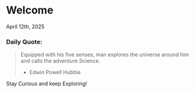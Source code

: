 # Welcome

April 12th, 2025

### Daily Quote:
> Equipped with his five senses, man explores the universe around him and calls the adventure Science.
> 	- Edwin Powell Hubble

Stay Curious and keep Exploring!
